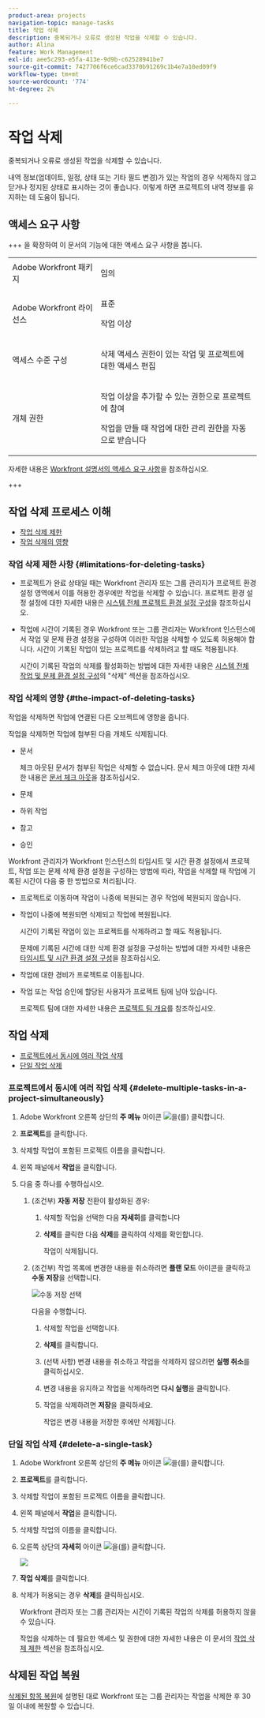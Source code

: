 ```yaml
---
product-area: projects
navigation-topic: manage-tasks
title: 작업 삭제
description: 중복되거나 오류로 생성된 작업을 삭제할 수 있습니다.
author: Alina
feature: Work Management
exl-id: aee5c293-e5fa-413e-9d9b-c62528941be7
source-git-commit: 7427706f6ce6cad3370b91269c1b4e7a10ed09f9
workflow-type: tm+mt
source-wordcount: '774'
ht-degree: 2%

---
```


# 작업 삭제

중복되거나 오류로 생성된 작업을 삭제할 수 있습니다.

내역 정보(업데이트, 일정, 상태 또는 기타 필드 변경)가 있는 작업의 경우 삭제하지 않고 닫거나 정지된 상태로 표시하는 것이 좋습니다. 이렇게 하면 프로젝트의 내역 정보를 유지하는 데 도움이 됩니다.

## 액세스 요구 사항

+++ 을 확장하여 이 문서의 기능에 대한 액세스 요구 사항을 봅니다.

<table style="table-layout:auto"> 
 <col> 
 <col> 
 <tbody> 
  <tr> 
   <td role="rowheader">Adobe Workfront 패키지</td> 
   <td> <p>임의</p> </td> 
  </tr> 
  <tr> 
   <td role="rowheader">Adobe Workfront 라이선스</td> 
   <td><p>표준</p> 
   <p>작업 이상</p> </td> 
  </tr> 
  <tr> 
   <td role="rowheader">액세스 수준 구성</td> 
   <td> <p>삭제 액세스 권한이 있는 작업 및 프로젝트에 대한 액세스 편집</p></td> 
  </tr> 
  <tr> 
   <td role="rowheader">개체 권한</td> 
   <td> <p>작업 이상을 추가할 수 있는 권한으로 프로젝트에 참여</p> <p>작업을 만들 때 작업에 대한 관리 권한을 자동으로 받습니다</p></td> 
  </tr> 
 </tbody> 
</table>

자세한 내용은 [Workfront 설명서의 액세스 요구 사항](/help/quicksilver/administration-and-setup/add-users/access-levels-and-object-permissions/access-level-requirements-in-documentation.md)을 참조하십시오.

+++


<!--Old:

<table style="table-layout:auto"> 
 <col> 
 <col> 
 <tbody> 
  <tr> 
   <td role="rowheader">Adobe Workfront plan*</td> 
   <td> <p>Any</p> </td> 
  </tr> 
  <tr> 
   <td role="rowheader">Adobe Workfront license*</td> 
   <td> <p>Work or higher</p> </td> 
  </tr> 
  <tr> 
   <td role="rowheader">Access level configurations*</td> 
   <td> <p>Edit access to Tasks and Projects with access to&nbsp;Delete</p> <p>Note: If you still don't have access, ask your Workfront administrator if they set additional restrictions in your access level. For information about access to tasks, see <a href="../../../administration-and-setup/add-users/configure-and-grant-access/grant-access-tasks.md" class="MCXref xref">Grant access to tasks</a>. For information on how a Workfront administrator can change your access level, see <a href="../../../administration-and-setup/add-users/configure-and-grant-access/create-modify-access-levels.md" class="MCXref xref">Create or modify custom access levels</a>. </p> </td> 
  </tr> 
  <tr> 
   <td role="rowheader">Object permissions</td> 
   <td> <p>Contribute permissions to the project with ability to Add Tasks or higher</p> <p>When you create a task you automatically receive Manage permissions to the task</p> <p> For information about task permissions, see <a href="../../../workfront-basics/grant-and-request-access-to-objects/share-a-task.md" class="MCXref xref">Share a task </a>. </p> <p>For information on requesting additional permissions, see <a href="../../../workfront-basics/grant-and-request-access-to-objects/request-access.md" class="MCXref xref">Request access to objects </a>.</p> </td> 
  </tr> 
 </tbody> 
</table>-->

## 작업 삭제 프로세스 이해

* [작업 삭제 제한](#limitations-for-deleting-tasks)
* [작업 삭제의 영향](#the-impact-of-deleting-tasks)

### 작업 삭제 제한 사항  {#limitations-for-deleting-tasks}

* 프로젝트가 완료 상태일 때는 Workfront 관리자 또는 그룹 관리자가 프로젝트 환경 설정 영역에서 이를 허용한 경우에만 작업을 삭제할 수 있습니다. 프로젝트 환경 설정 설정에 대한 자세한 내용은 [시스템 전체 프로젝트 환경 설정 구성](../../../administration-and-setup/set-up-workfront/configure-system-defaults/set-project-preferences.md)을 참조하십시오.

* 작업에 시간이 기록된 경우 Workfront 또는 그룹 관리자는 Workfront 인스턴스에서 작업 및 문제 환경 설정을 구성하여 이러한 작업을 삭제할 수 있도록 허용해야 합니다. 시간이 기록된 작업이 있는 프로젝트를 삭제하려고 할 때도 적용됩니다.

  <!--
  (NOTE: the last statement is NWE&nbsp;only; not possible in classic)
  -->

  시간이 기록된 작업의 삭제를 활성화하는 방법에 대한 자세한 내용은 [시스템 전체 작업 및 문제 환경 설정 구성](../../../administration-and-setup/set-up-workfront/configure-system-defaults/set-task-issue-preferences.md)의 &quot;삭제&quot; 섹션을 참조하십시오.

### 작업 삭제의 영향 {#the-impact-of-deleting-tasks}

작업을 삭제하면 작업에 연결된 다른 오브젝트에 영향을 줍니다.

작업을 삭제하면 작업에 첨부된 다음 개체도 삭제됩니다.

* 문서

  체크 아웃된 문서가 첨부된 작업은 삭제할 수 없습니다. 문서 체크 아웃에 대한 자세한 내용은 [문서 체크 아웃](../../../documents/managing-documents/check-out-documents.md)을 참조하십시오.

* 문제
* 하위 작업
* 참고
* 승인

Workfront 관리자가 Workfront 인스턴스의 타임시트 및 시간 환경 설정에서 프로젝트, 작업 또는 문제 삭제 환경 설정을 구성하는 방법에 따라, 작업을 삭제할 때 작업에 기록된 시간이 다음 중 한 방법으로 처리됩니다.

* 프로젝트로 이동하며 작업이 나중에 복원되는 경우 작업에 복원되지 않습니다.
* 작업이 나중에 복원되면 삭제되고 작업에 복원됩니다.

  시간이 기록된 작업이 있는 프로젝트를 삭제하려고 할 때도 적용됩니다.

  <!--
  <MadCap:conditionalText data-mc-conditions="QuicksilverOrClassic.Draft mode">
  (NOTE: this stays NWE; not possible in classic;)
  </MadCap:conditionalText>
  -->

  문제에 기록된 시간에 대한 삭제 환경 설정을 구성하는 방법에 대한 자세한 내용은 [타임시트 및 시간 환경 설정 구성](../../../administration-and-setup/set-up-workfront/configure-timesheets-schedules/timesheet-and-hour-preferences.md)을 참조하십시오.

* 작업에 대한 경비가 프로젝트로 이동됩니다.

* 작업 또는 작업 승인에 할당된 사용자가 프로젝트 팀에 남아 있습니다.

  프로젝트 팀에 대한 자세한 내용은 [프로젝트 팀 개요](../../../manage-work/projects/planning-a-project/project-team-overview.md)를 참조하십시오.

## 작업 삭제

* [프로젝트에서 동시에 여러 작업 삭제](#delete-multiple-tasks-in-a-project-simultaneously)
* [단일 작업 삭제](#delete-a-single-task)

### 프로젝트에서 동시에 여러 작업 삭제  {#delete-multiple-tasks-in-a-project-simultaneously}

1. Adobe Workfront 오른쪽 상단의 **주 메뉴** 아이콘 ![](assets/main-menu-icon.png)을(를) 클릭합니다.

1. **프로젝트**&#x200B;를 클릭합니다.
1. 삭제할 작업이 포함된 프로젝트 이름을 클릭합니다.
1. 왼쪽 패널에서 **작업**&#x200B;을 클릭합니다.
1. 다음 중 하나를 수행하십시오.

   1. (조건부) **자동 저장** 전환이 활성화된 경우:

      1. 삭제할 작업을 선택한 다음 **자세히**&#x200B;를 클릭합니다
      1. **삭제**&#x200B;를 클릭한 다음 **삭제**&#x200B;를 클릭하여 삭제를 확인합니다.

         작업이 삭제됩니다.

   1. (조건부) 작업 목록에 변경한 내용을 취소하려면 **플랜 모드** 아이콘을 클릭하고 **수동 저장**&#x200B;을 선택합니다.

      ![수동 저장 선택](assets/manual-save-option.png)

      다음을 수행합니다.

      1. 삭제할 작업을 선택합니다.
      1. **삭제**&#x200B;를 클릭합니다.
      1. (선택 사항) 변경 내용을 취소하고 작업을 삭제하지 않으려면 **실행 취소**&#x200B;를 클릭하십시오.
      1. 변경 내용을 유지하고 작업을 삭제하려면 **다시 실행**&#x200B;을 클릭합니다.
      1. 작업을 삭제하려면 **저장**&#x200B;을 클릭하세요.

         작업은 변경 내용을 저장한 후에만 삭제됩니다.

### 단일 작업 삭제 {#delete-a-single-task}

1. Adobe Workfront 오른쪽 상단의 **주 메뉴** 아이콘 ![](assets/main-menu-icon.png)을(를) 클릭합니다.

1. **프로젝트**&#x200B;를 클릭합니다.
1. 삭제할 작업이 포함된 프로젝트 이름을 클릭합니다.
1. 왼쪽 패널에서 **작업**&#x200B;을 클릭합니다.
1. 삭제할 작업의 이름을 클릭합니다.
1. 오른쪽 상단의 **자세히** 아이콘 ![](assets/qs-more-menu.png)을(를) 클릭합니다.

   ![](assets/delete-tasks-task-level-nwe-350x225.png)

1. **작업 삭제**&#x200B;를 클릭합니다.
1. 삭제가 허용되는 경우 **삭제**&#x200B;를 클릭하십시오.

   Workfront 관리자 또는 그룹 관리자는 시간이 기록된 작업의 삭제를 허용하지 않을 수 있습니다.

   작업을 삭제하는 데 필요한 액세스 및 권한에 대한 자세한 내용은 이 문서의 [작업 삭제 제한](#limitations-for-deleting-tasks) 섹션을 참조하십시오.

## 삭제된 작업 복원

[삭제된 항목 복원](../../../administration-and-setup/manage-workfront/manage-deleted-items/restore-deleted-items.md)에 설명된 대로 Workfront 또는 그룹 관리자는 작업을 삭제한 후 30일 이내에 복원할 수 있습니다.
